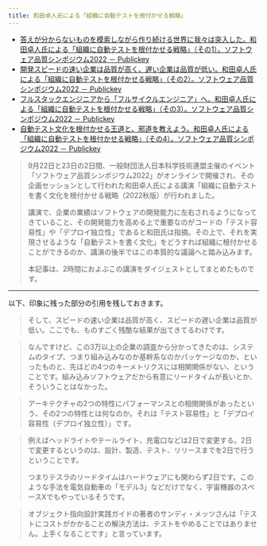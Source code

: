 ```yaml
---
title: 和田卓人氏による「組織に自動テストを根付かせる戦略」
---
```


- [答えが分からないものを模索しながら作り続ける世界に我々は突入した。和田卓人氏による「組織に自動テストを根付かせる戦略」（その1）。ソフトウェア品質シンポジウム2022 － Publickey](https://www.publickey1.jp/blog/22/12022.html)
- [開発スピードの速い企業は品質が高く、遅い企業は品質が低い。和田卓人氏による「組織に自動テストを根付かせる戦略」（その2）。ソフトウェア品質シンポジウム2022 － Publickey](https://www.publickey1.jp/blog/22/22022_1.html)
- [フルスタックエンジニアから「フルサイクルエンジニア」へ。和田卓人氏による「組織に自動テストを根付かせる戦略」（その3）。ソフトウェア品質シンポジウム2022 － Publickey](https://www.publickey1.jp/blog/22/32022.html)
- [自動テスト文化を根付かせる王道と、邪道を教えよう。和田卓人氏による「組織に自動テストを根付かせる戦略」（その4）。ソフトウェア品質シンポジウム2022 － Publickey](https://www.publickey1.jp/blog/22/42022.html)

> 9月22日と23日の2日間、一般財団法人日本科学技術連盟主催のイベント「ソフトウェア品質シンポジウム2022」がオンラインで開催され、その企画セッションとして行われた和田卓人氏による講演「組織に自動テストを書く文化を根付かせる戦略（2022秋版）が行われました。
> 
> 講演で、企業の業績はソフトウェアの開発能力に左右されるようになってきていること、その開発能力を高める上で重要なのがコードの「テスト容易性」や「デプロイ独立性」であると和田氏は指摘。その上で、それを実現させるような「自動テストを書く文化」をどうすれば組織に根付かせることができるのか、講演の後半ではこの本質的な議論へと踏み込みます。
> 
> 本記事は、2時間におよぶこの講演をダイジェストとしてまとめたものです。

---

以下、印象に残った部分の引用を残しておきます。

> そして、スピードの速い企業は品質が高く、スピードの遅い企業は品質が低い。ここでも、ものすごく残酷な結果が出てきてるわけです。

> なんですけど、この3万以上の企業の調査から分かってきたのは、システムのタイプ、つまり組み込みなのか基幹系なのかパッケージなのか、といったものと、先ほどの4つのキーメトリクスには相関関係がない、ということです。組み込みソフトウェアだから有意にリードタイムが長いとか、そういうことはなかった。

> アーキテクチャの2つの特性にパフォーマンスとの相関関係があったという、その2つの特性とは何なのか。それは「テスト容易性」と「デプロイ容易性（デプロイ独立性）」です。

> 例えばヘッドライトやテールライト、充電口などは2日で変更する。2日で変更するというのは、設計、製造、テスト、リリースまでを2日で行うということです。
> 
> つまりテスラのリードタイムはハードウェアにも関わらず2日です。このような手法を電気自動車の「モデル3」などだけでなく、宇宙機器のスペースXでもやっているそうです。

> オブジェクト指向設計実践ガイドの著者のサンディ・メッツさんは「テストにコストがかかることの解決方法は、テストをやめることではありません。上手くなることです」と言っています。

